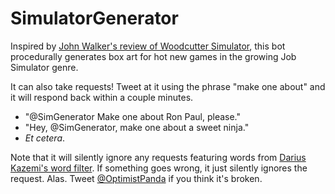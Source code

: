 SimulatorGenerator
==================

Inspired by [John Walker's review of Woodcutter Simulator](http://www.rockpapershotgun.com/2014/01/07/john-vs-the-trees-woodcutter-simulator-2013/), this bot procedurally generates box art for hot new games in the growing Job Simulator genre.

It can also take requests! Tweet at it using the phrase "make one about" and it will respond back within a couple minutes. 

* "@SimGenerator Make one about Ron Paul, please." 
* "Hey, @SimGenerator, make one about a sweet ninja." 
* _Et cetera_. 

Note that it will silently ignore any requests featuring words from [Darius Kazemi's word filter](https://github.com/dariusk/wordfilter). If something goes wrong, it just silently ignores the request. Alas. Tweet [@OptimistPanda](http://twitter.com/OptimistPanda) if you think it's broken. 